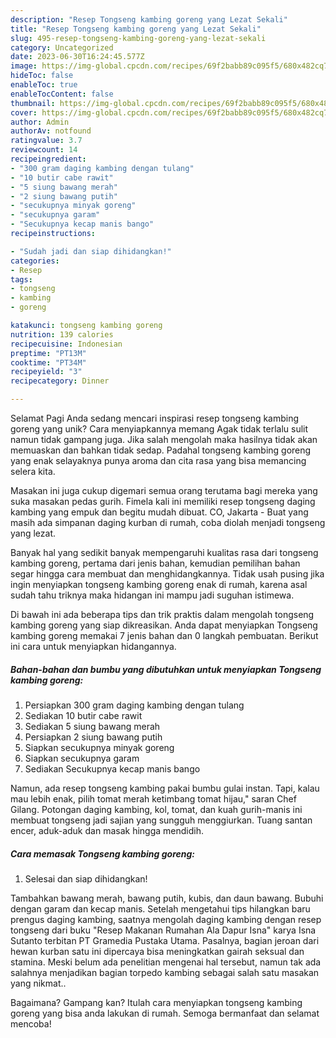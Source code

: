 ```yaml
---
description: "Resep Tongseng kambing goreng yang Lezat Sekali"
title: "Resep Tongseng kambing goreng yang Lezat Sekali"
slug: 495-resep-tongseng-kambing-goreng-yang-lezat-sekali
category: Uncategorized
date: 2023-06-30T16:24:45.577Z
image: https://img-global.cpcdn.com/recipes/69f2babb89c095f5/680x482cq70/tongseng-kambing-goreng-foto-resep-utama.jpg
hideToc: false
enableToc: true
enableTocContent: false
thumbnail: https://img-global.cpcdn.com/recipes/69f2babb89c095f5/680x482cq70/tongseng-kambing-goreng-foto-resep-utama.jpg
cover: https://img-global.cpcdn.com/recipes/69f2babb89c095f5/680x482cq70/tongseng-kambing-goreng-foto-resep-utama.jpg
author: Admin
authorAv: notfound
ratingvalue: 3.7
reviewcount: 14
recipeingredient:
- "300 gram daging kambing dengan tulang"
- "10 butir cabe rawit"
- "5 siung bawang merah"
- "2 siung bawang putih"
- "secukupnya minyak goreng"
- "secukupnya garam"
- "Secukupnya kecap manis bango"
recipeinstructions:

- "Sudah jadi dan siap dihidangkan!"
categories:
- Resep
tags:
- tongseng
- kambing
- goreng

katakunci: tongseng kambing goreng 
nutrition: 139 calories
recipecuisine: Indonesian
preptime: "PT13M"
cooktime: "PT34M"
recipeyield: "3"
recipecategory: Dinner

---
```



Selamat Pagi Anda sedang mencari inspirasi resep tongseng kambing goreng yang unik? Cara menyiapkannya memang Agak tidak terlalu sulit namun tidak gampang juga. Jika salah mengolah maka hasilnya tidak akan memuaskan dan bahkan tidak sedap. Padahal tongseng kambing goreng yang enak selayaknya punya aroma dan cita rasa yang bisa memancing selera kita.


Masakan ini juga cukup digemari semua orang terutama bagi mereka yang suka masakan pedas gurih. Fimela kali ini memiliki resep tongseng daging kambing yang empuk dan begitu mudah dibuat. CO, Jakarta - Buat yang masih ada simpanan daging kurban di rumah, coba diolah menjadi tongseng yang lezat.

Banyak hal yang sedikit banyak mempengaruhi kualitas rasa dari tongseng kambing goreng, pertama dari jenis bahan, kemudian pemilihan bahan segar hingga cara membuat dan menghidangkannya. Tidak usah pusing jika ingin menyiapkan tongseng kambing goreng enak di rumah, karena asal sudah tahu triknya maka hidangan ini mampu jadi suguhan istimewa.


Di bawah ini ada beberapa tips dan trik praktis dalam mengolah tongseng kambing goreng yang siap dikreasikan. Anda dapat menyiapkan Tongseng kambing goreng memakai 7 jenis bahan dan 0 langkah pembuatan. Berikut ini cara untuk menyiapkan hidangannya.

<!--inarticleads1-->

##### Bahan-bahan dan bumbu yang dibutuhkan untuk menyiapkan Tongseng kambing goreng:

1. Persiapkan 300 gram daging kambing dengan tulang
1. Sediakan 10 butir cabe rawit
1. Sediakan 5 siung bawang merah
1. Persiapkan 2 siung bawang putih
1. Siapkan secukupnya minyak goreng
1. Siapkan secukupnya garam
1. Sediakan Secukupnya kecap manis bango


Namun, ada resep tongseng kambing pakai bumbu gulai instan. Tapi, kalau mau lebih enak, pilih tomat merah ketimbang tomat hijau,&#34; saran Chef Gilang. Potongan daging kambing, kol, tomat, dan kuah gurih-manis ini membuat tongseng jadi sajian yang sungguh menggiurkan. Tuang santan encer, aduk-aduk dan masak hingga mendidih. 

<!--inarticleads2-->

##### Cara memasak Tongseng kambing goreng:


1. Selesai dan siap dihidangkan!

Tambahkan bawang merah, bawang putih, kubis, dan daun bawang. Bubuhi dengan garam dan kecap manis. Setelah mengetahui tips hilangkan baru prengus daging kambing, saatnya mengolah daging kambing dengan resep tongseng dari buku &#34;Resep Makanan Rumahan Ala Dapur Isna&#34; karya Isna Sutanto terbitan PT Gramedia Pustaka Utama. Pasalnya, bagian jeroan dari hewan kurban satu ini dipercaya bisa meningkatkan gairah seksual dan stamina. Meski belum ada penelitian mengenai hal tersebut, namun tak ada salahnya menjadikan bagian torpedo kambing sebagai salah satu masakan yang nikmat.. 

Bagaimana? Gampang kan? Itulah cara menyiapkan tongseng kambing goreng yang bisa anda lakukan di rumah. Semoga bermanfaat dan selamat mencoba!
